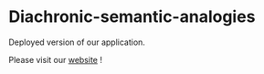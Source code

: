 # Diachronic-semantic-analogies

Deployed version of our application.

Please visit our [website](https://example-app-analogies.herokuapp.com/index/) !
